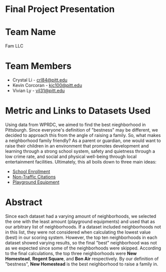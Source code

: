 # Final Project Presentation 

# Team Name
Fam LLC

# Team Members
* Crystal Li - crl84@pitt.edu
* Kevin Corcoran - kjc100@pitt.edu 
* Vivian Ly - vil31@pitt.edu


# Metric and Links to Datasets Used
Using data from WPRDC, we aimed to find the best nieghborhood in Pittsburgh. Since everyone's definition of "bestness" may be different, we decided to approach this from the angle of raising a family. So, what makes a neighborhood family friendly? As a parent or guardian, one would want to raise their children in an environment that promotes development and learning through a strong school system, safety and quietness through a low crime rate, and social and physical well-being through local entertainment facilities. Ultimately, this all boils down to three main ideas:
- [School Enrollment](https://data.wprdc.org/dataset/pittsburgh-american-community-survey-2015-school-enrollment/resource/eb1f8714-e0eb-4614-acfe-dfe0ebab942f)
- [Non-Traffic Citations](https://data.wprdc.org/dataset/non-traffic-citations/resource/6b11e87d-1216-463d-bbd3-37460e539d86?view_id=868aea6a-f85a-4547-8402-80c639555f13)
- [Playground Equipment](https://data.wprdc.org/dataset/playground-equipment/resource/e39ef76e-0a11-47c8-a86f-a37f55db7a2b)

# Abstract 
Since each dataset had a varying amount of neighborhoods, we selected the one with the least amount (playground equipments) and used that as our arbitrary list of neighborhoods. If a dataset included neighborhoods not in this list, they were not considered when calculating the lowest value (best) in our scoring system. However, the top ten neighborhoods in each dataset showed varying results, so the final "best" neighborhood was not as we expected since some of the neighborhoods were skipped. According to the final calculations, the top three neighborhoods were **New Homestead**, **Regent Square**, and **Bon Air** respectively. By our definition of "bestness", **New Homestead** is the best neighborhood to raise a family in. 